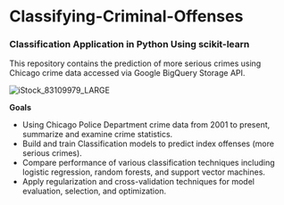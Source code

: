# Classifying-Criminal-Offenses
### Classification Application in Python Using scikit-learn

This repository contains the prediction of more serious crimes using Chicago crime data accessed via Google BigQuery Storage API.

![iStock_83109979_LARGE](https://user-images.githubusercontent.com/41403941/61584343-d8f52080-aafa-11e9-8862-573b39c38097.jpg)

**Goals**

- Using Chicago Police Department crime data from 2001 to present, summarize and examine crime statistics.
- Build and train Classification models to predict index offenses (more serious crimes).
- Compare performance of various classification techniques including logistic regression, random forests, and support vector machines.
- Apply regularization and cross-validation techniques for model evaluation, selection, and optimization.
